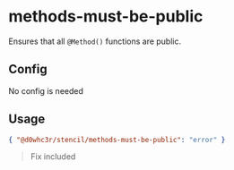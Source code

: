 # methods-must-be-public

Ensures that all `@Method()` functions are public.

## Config

No config is needed

## Usage

```json
{ "@d0whc3r/stencil/methods-must-be-public": "error" }
```

> Fix included
